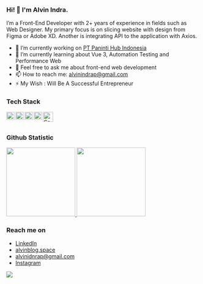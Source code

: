 ### Hi! 👋 I'm Alvin Indra.
I’m a Front-End Developer with 2+ years of experience in fields such as Web Designer. My primary focus is on slicing website with design from Figma or Adobe XD. Another is integrating API to the application with Axios.

- 🔭 I’m currently working on <a href="https://www.linkedin.com/company/pt-paninti-hub-indonesia">PT Paninti Hub Indonesia</a>
- 🌱 I’m currently learning about Vue 3, Automation Testing and Performance Web
- 💬 Feel free to ask me about front-end web development
- 📫 How to reach me: alvinindrap@gmail.com
- ⚡ My Wish : Will Be A Successful Entrepreneur

### Tech Stack
  <a href="#"><img align="left" alt="JavaScript" title="JavaScript" width="21px" src="https://upload.wikimedia.org/wikipedia/commons/9/99/Unofficial_JavaScript_logo_2.svg" /></a>
  <a href="https://nodejs.org/"><img align="left" alt="NodeJS" title="NodeJS" width="21px" src="https://seeklogo.com/images/N/nodejs-logo-FBE122E377-seeklogo.com.png" /></a>
  <a href="https://vuejs.org/"><img align="left" alt="Vue" title="Vue" width="21px" src="https://vuejs.org/images/icons/favicon-32x32.png" /></a>
  <a href="https://nuxtjs.org/"><img align="left" alt="Nuxt" title="Nuxt (Vue SSR Framework)" width="21px" src="https://nuxtjs.org/favicon.ico" /> </a>
  <a href="https://sass-lang.com/"><img align="left" alt="Sass" title="Sass: Syntactically Awesome Style Sheets" width="26px" src="https://cdn.worldvectorlogo.com/logos/sass-1.svg" /> </a>
  <br>
  <br>
  
### Github Statistic
<p align="left">
<a href="https://github.com/alvinindra">
  <img height="180em" src="https://github-readme-stats-eight-theta.vercel.app/api?username=alvinindra&show_icons=true&theme=algolia&include_all_commits=true&count_private=true"/>
  <img height="180em" src="https://github-readme-stats-eight-theta.vercel.app/api/top-langs/?username=alvinindra&layout=compact&langs_count=8&theme=algolia"/>
</a>
</p>

### Reach me on
- <a href="https://linkedin.com/in/alvinindra/">LinkedIn</a>
- <a href="https://alvinblog.space">alvinblog.space</a>
- alvinidnrap@gmail.com
- <a href="https://www.instagram.com/alvin_indrap">Instagram</a>

![](https://komarev.com/ghpvc/?username=alvinindra&label=PROFILE+VIEWS)
